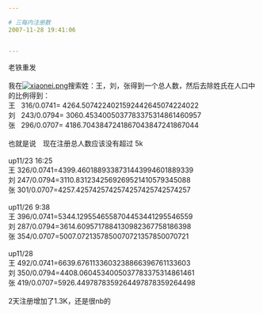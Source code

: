 ```yaml
---

# 三每内注册数
2007-11-28 19:41:06


---
```



老铁重发<br />
<br />
我在<a target=_blank href="http://fm261.img.xiaonei.com/blog/20071128/13/25/A753470029227BAR.png" target="_blank"><img src="http://fm261.img.xiaonei.com/blog/20071128/13/25/A753470029227BAR.png" alt="xiaonei.png"></a>搜索姓：王，刘，张得到一个总人数，然后去除姓氏在人口中的比例得到：<br />
王 &nbsp; 316/0.0741= 4264.5074224021592442645074224022<br />
刘 &nbsp; 243/0.0794= 3060.4534005037783375314861460957<br />
张 &nbsp; 296/0.0707= 4186.7043847241867043847241867044<br />
<br />
也就是说　现在注册总人数应该没有超过 5k<br />
<br />
up11/23 16:25<br />
王 326/0.0741=4399.4601889338731443994601889339<br />
刘 247/0.0794=3110.8312342569269521410579345088<br />
张 301/0.0707=4257.4257425742574257425742574257<br />
<br />
up11/26 9:38<br />
王 396/0.0741=5344.1295546558704453441295546559<br />
刘 287/0.0794=3614.6095717884130982367758186398<br />
张 354/0.0707=5007.0721357850070721357850070721<br />
<br />
up11/28<br />
王 492/0.0741=6639.6761133603238866396761133603<br />
<span class="clsFmtLib"></span><span class="clsFmtLib">刘 350</span>/0.0794=4408.0604534005037783375314861461<br />
<span class="clsFmtLib">张 419</span>/0.0707=5926.4497878359264497878359264498<br />
<br />
2天注册增加了1.3K，还是很nb的